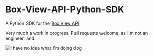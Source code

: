 Box-View-API-Python-SDK
=======================

A Python SDK for the [Box View API](http://developers.box.com/view)

Very much a work in progress. Pull requests welcome, as I'm not an engineer, and

![I have no idea what I'm doing dog](https://www.evernote.com/shard/s146/sh/362d21be-f308-4a7f-aa2f-d53919b29fb5/a192cfc049c3e5b0be04644ad3225d26/deep/0/I%20Have%20No%20Idea%20What%20I'm%20Doing.png)

